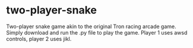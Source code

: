 # two-player-snake
Two-player snake game akin to the original Tron racing arcade game.
Simply download and run the .py file to play the game.
Player 1 uses awsd controls, player 2 uses jikl.
